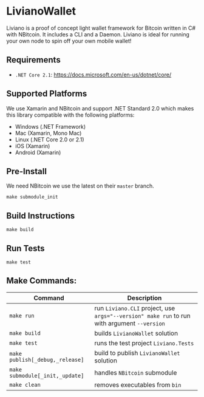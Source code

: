 # LivianoWallet

Liviano is a proof of concept light wallet framework for Bitcoin written in C# with NBitcoin. It includes a CLI and a Daemon. Liviano is ideal for running your own node to spin off your own mobile wallet!

## Requirements

- `.NET Core 2.1`: https://docs.microsoft.com/en-us/dotnet/core/

## Supported Platforms

We use Xamarin and NBitcoin and support .NET Standard 2.0 which makes this library compatible with the following platforms:

- Windows (.NET Framework)
- Mac (Xamarin, Mono Mac)
- Linux (.NET Core 2.0 or 2.1)
- iOS (Xamarin)
- Android (Xamarin)

## Pre-Install

We need NBitcoin we use the latest on their `master` branch.

```
make submodule_init
```

## Build Instructions

```
make build
```

## Run Tests

```
make test
```

## Make Commands:

| Command | Description |
| --- | --- |
| `make run` | run `Liviano.CLI` project, use `args="--version" make run` to run with argument `--version`  |
| `make build` | builds `LivianoWallet` solution |
| `make test` | runs the test project `Liviano.Tests` |
| `make publish[_debug,_release]` | build to publish `LivianoWallet` solution |
| `make submodule[_init,_update]` | handles `NBitcoin` submodule |
| `make clean` | removes executables from `bin` |
